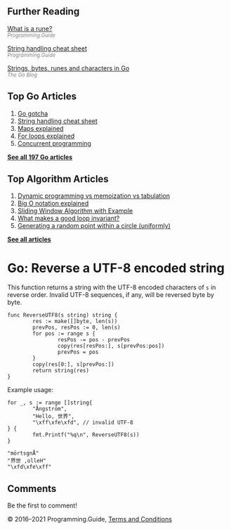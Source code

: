 <span class="underline"></span>

<span class="underline"></span>

## Further Reading

[What is a rune?](rune.html)  
<span style="color: grey; font-style: italic; font-size: smaller">Programming.Guide</span>

[String handling cheat sheet](string-functions-reference-cheat-sheet.html)  
<span style="color: grey; font-style: italic; font-size: smaller">Programming.Guide</span>

[Strings, bytes, runes and characters in Go](https://blog.golang.org/strings)  
<span style="color: grey; font-style: italic; font-size: smaller">The Go Blog</span>

## Top Go Articles

1.  [Go gotcha](go-gotcha.html)
2.  [String handling cheat sheet](string-functions-reference-cheat-sheet.html)
3.  [Maps explained](maps-explained.html)
4.  [For loops explained](for-loop.html)
5.  [Concurrent programming](go-concurrency-tutorial.html)

[**See all 197 Go articles**](index.html)

<span class="underline"></span>

## Top Algorithm Articles

1.  [Dynamic programming vs memoization vs tabulation](../dynamic-programming-vs-memoization-vs-tabulation.html)
2.  [Big O notation explained](../big-o-notation-explained.html)
3.  [Sliding Window Algorithm with Example](../sliding-window-example.html)
4.  [What makes a good loop invariant?](../what-makes-a-good-loop-invariant.html)
5.  [Generating a random point within a circle (uniformly)](../random-point-within-circle.html)

[**See all articles**](../index.html)

# Go: Reverse a UTF-8 encoded string

This function returns a string with the UTF-8 encoded characters of `s` in reverse order. Invalid UTF-8 sequences, if any, will be reversed byte by byte.

    func ReverseUTF8(s string) string {
            res := make([]byte, len(s))
            prevPos, resPos := 0, len(s)
            for pos := range s {
                    resPos -= pos - prevPos
                    copy(res[resPos:], s[prevPos:pos])
                    prevPos = pos
            }
            copy(res[0:], s[prevPos:])
            return string(res)
    }

Example usage:

    for _, s := range []string{
            "Ångström",
            "Hello, 世界",
            "\xff\xfe\xfd", // invalid UTF-8
    } {
            fmt.Printf("%q\n", ReverseUTF8(s))
    }

    "mörtsgnÅ"
    "界世 ,olleH"
    "\xfd\xfe\xff"

## Comments

Be the first to comment!

© 2016–2021 Programming.Guide, [Terms and Conditions](../terms-and-conditions.html)
